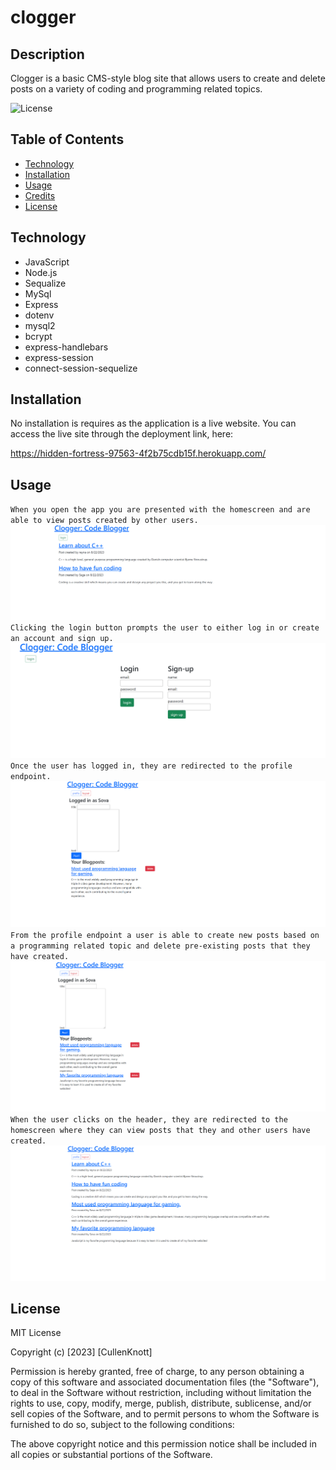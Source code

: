# clogger

## Description

Clogger is a basic CMS-style blog site that allows users to create and delete posts on a variety of coding and programming related topics.

![License](https://img.shields.io/badge/mit-license-g.svg?style=for-the-badge&logo=&logoColor=white)

## Table of Contents

- [Technology](#Technology)
- [Installation](#installation)
- [Usage](#usage)
- [Credits](#credits)
- [License](#license)

## Technology

- JavaScript
- Node.js
- Sequalize
- MySql
- Express
- dotenv
- mysql2
- bcrypt
- express-handlebars
- express-session
- connect-session-sequelize

## Installation

No installation is requires as the application is a live website. You can access the live site through the deployment link, here:

https://hidden-fortress-97563-4f2b75cdb15f.herokuapp.com/

## Usage

`When you open the app you are presented with the homescreen and are able to view posts created by other users.`
![image](./public/images/homescreen.png)
`Clicking the login button prompts the user to either log in or create an account and sign up.`
![image](./public/images/login.png)
`Once the user has logged in, they are redirected to the profile endpoint.`
![image](./public/images/profile.png)
`From the profile endpoint a user is able to create new posts based on a programming related topic and delete pre-existing posts that they have created.`
![image](./public/images/post.png)
`When the user clicks on the header, they are redirected to the homescreen where they can view posts that they and other users have created.`
![image](./public/images/home-post.png)



## License

MIT License

Copyright (c) [2023] [CullenKnott]

Permission is hereby granted, free of charge, to any person obtaining a copy of this software and associated documentation files (the "Software"), to deal in the Software without restriction, including without limitation the rights to use, copy, modify, merge, publish, distribute, sublicense, and/or sell copies of the Software, and to permit persons to whom the Software is furnished to do so, subject to the following conditions:

The above copyright notice and this permission notice shall be included in all copies or substantial portions of the Software.

